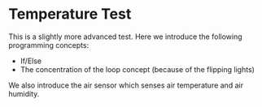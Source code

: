 # Temperature Test

This is a slightly more advanced test. Here we introduce the following programming concepts:

* If/Else
* The concentration of the loop concept (because of the flipping lights)

We also introduce the air sensor which senses air temperature and air humidity.
